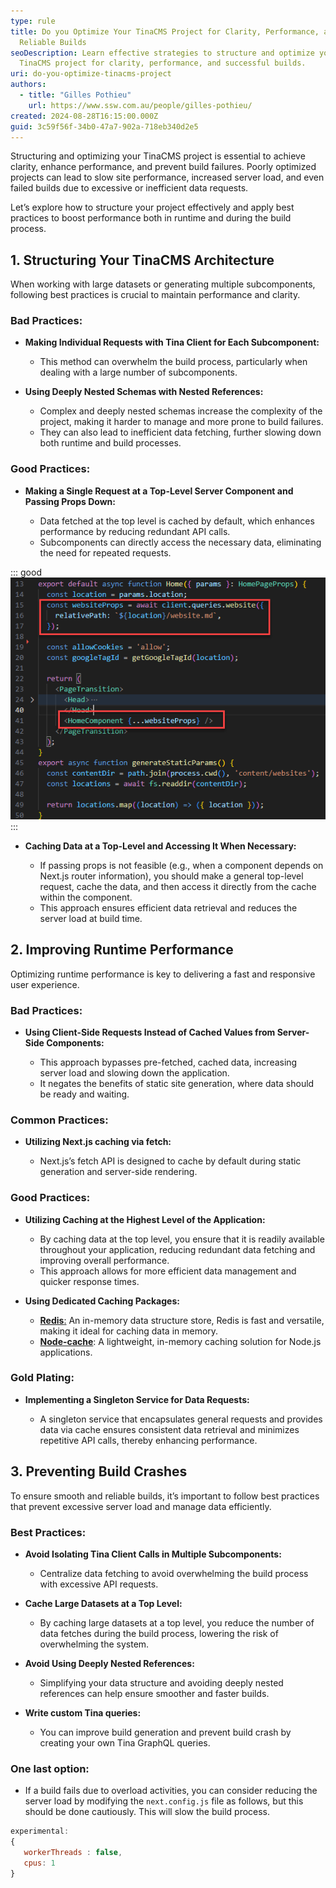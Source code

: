 ```yaml
---
type: rule
title: Do you Optimize Your TinaCMS Project for Clarity, Performance, and
  Reliable Builds
seoDescription: Learn effective strategies to structure and optimize your
  TinaCMS project for clarity, performance, and successful builds.
uri: do-you-optimize-tinacms-project
authors:
  - title: "Gilles Pothieu"
    url: https://www.ssw.com.au/people/gilles-pothieu/
created: 2024-08-28T16:15:00.000Z
guid: 3c59f56f-34b0-47a7-902a-718eb340d2e5
---
```

Structuring and optimizing your TinaCMS project is essential to achieve clarity, enhance performance, and prevent build failures. Poorly optimized projects can lead to slow site performance, increased server load, and even failed builds due to excessive or inefficient data requests.

Let’s explore how to structure your project effectively and apply best practices to boost performance both in runtime and during the build process.

## 1. Structuring Your TinaCMS Architecture

When working with large datasets or generating multiple subcomponents, following best practices is crucial to maintain performance and clarity.

### Bad Practices:

* **Making Individual Requests with Tina Client for Each Subcomponent:**

  * This method can overwhelm the build process, particularly when dealing with a large number of subcomponents.
* **Using Deeply Nested Schemas with Nested References:**

  * Complex and deeply nested schemas increase the complexity of the project, making it harder to manage and more prone to build failures.
  * They can also lead to inefficient data fetching, further slowing down both runtime and build processes.

### Good Practices:

* **Making a Single Request at a Top-Level Server Component and Passing Props Down:**

  * Data fetched at the top level is cached by default, which enhances performance by reducing redundant API calls.
  * Subcomponents can directly access the necessary data, eliminating the need for repeated requests.

::: good
![Figure: Good example - Single request at the top-level server and passing props down](2024-08-28_16-21-56.png)
:::

* **Caching Data at a Top-Level and Accessing It When Necessary:**

  * If passing props is not feasible (e.g., when a component depends on Next.js router information), you should make a general top-level request, cache the data, and then access it directly from the cache within the component.
  * This approach ensures efficient data retrieval and reduces the server load at build time.

## 2. Improving Runtime Performance

Optimizing runtime performance is key to delivering a fast and responsive user experience.

### Bad Practices:

* **Using Client-Side Requests Instead of Cached Values from Server-Side Components:**

  * This approach bypasses pre-fetched, cached data, increasing server load and slowing down the application.
  * It negates the benefits of static site generation, where data should be ready and waiting.

### Common Practices:

* **Utilizing Next.js caching via fetch:** 

  * Next.js’s fetch API is designed to cache by default during static generation and server-side rendering.

### Good Practices:

* **Utilizing Caching at the Highest Level of the Application:**

  * By caching data at the top level, you ensure that it is readily available throughout your application, reducing redundant data fetching and improving overall performance.
  * This approach allows for more efficient data management and quicker response times.
* **Using Dedicated Caching Packages:**

  * [**Redis**:](https://redis.io/fr/solutions/cas-dutilisation/cache/) An in-memory data structure store, Redis is fast and versatile, making it ideal for caching data in memory. 
  * **[Node-cache](https://www.npmjs.com/package/node-cache)**: A lightweight, in-memory caching solution for Node.js applications.

### Gold Plating:

* **Implementing a Singleton Service for Data Requests:**

  * A singleton service that encapsulates general requests and provides data via cache ensures consistent data retrieval and minimizes repetitive API calls, thereby enhancing performance.

## 3. Preventing Build Crashes

To ensure smooth and reliable builds, it’s important to follow best practices that prevent excessive server load and manage data efficiently.

### Best Practices:

* **Avoid Isolating Tina Client Calls in Multiple Subcomponents:**

  * Centralize data fetching to avoid overwhelming the build process with excessive API requests.
* **Cache Large Datasets at a Top Level:**

  * By caching large datasets at a top level, you reduce the number of data fetches during the build process, lowering the risk of overwhelming the system.
* **Avoid Using Deeply Nested References:**

  * Simplifying your data structure and avoiding deeply nested references can help ensure smoother and faster builds.
* **Write custom Tina queries:**

  * You can improve build generation and prevent build crash by creating your own Tina GraphQL queries.

### One last option:

* If a build fails due to overload activities, you can consider reducing the server load by modifying the `next.config.js` file as follows, but this should be done cautiously. This will slow the build process.

```js
experimental: 
{
   workerThreads : false,
   cpus: 1
}
```
